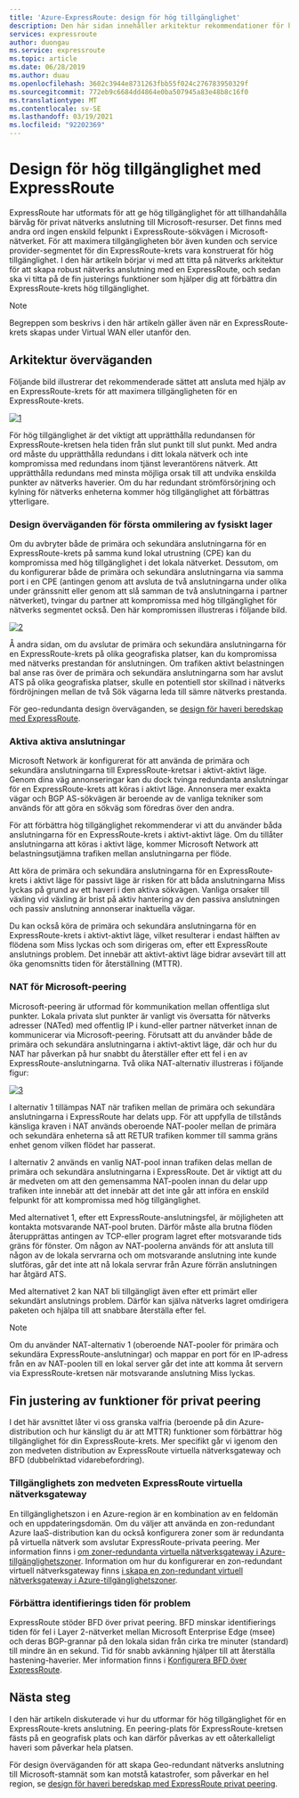 ```yaml
---
title: 'Azure-ExpressRoute: design för hög tillgänglighet'
description: Den här sidan innehåller arkitektur rekommendationer för hög tillgänglighet när du använder Azure-ExpressRoute.
services: expressroute
author: duongau
ms.service: expressroute
ms.topic: article
ms.date: 06/28/2019
ms.author: duau
ms.openlocfilehash: 3602c3944e8731263fbb55f024c276783950329f
ms.sourcegitcommit: 772eb9c6684dd4864e0ba507945a83e48b8c16f0
ms.translationtype: MT
ms.contentlocale: sv-SE
ms.lasthandoff: 03/19/2021
ms.locfileid: "92202369"
---
```

# <a name="designing-for-high-availability-with-expressroute"></a>Design för hög tillgänglighet med ExpressRoute

ExpressRoute har utformats för att ge hög tillgänglighet för att tillhandahålla bärvåg för privat nätverks anslutning till Microsoft-resurser. Det finns med andra ord ingen enskild felpunkt i ExpressRoute-sökvägen i Microsoft-nätverket. För att maximera tillgängligheten bör även kunden och service provider-segmentet för din ExpressRoute-krets vara konstruerat för hög tillgänglighet. I den här artikeln börjar vi med att titta på nätverks arkitektur för att skapa robust nätverks anslutning med en ExpressRoute, och sedan ska vi titta på de fin justerings funktioner som hjälper dig att förbättra din ExpressRoute-krets hög tillgänglighet.

>[!NOTE]
>Begreppen som beskrivs i den här artikeln gäller även när en ExpressRoute-krets skapas under Virtual WAN eller utanför den.
>

## <a name="architecture-considerations"></a>Arkitektur överväganden

Följande bild illustrerar det rekommenderade sättet att ansluta med hjälp av en ExpressRoute-krets för att maximera tillgängligheten för en ExpressRoute-krets.

 [![1]][1]

För hög tillgänglighet är det viktigt att upprätthålla redundansen för ExpressRoute-kretsen hela tiden från slut punkt till slut punkt. Med andra ord måste du upprätthålla redundans i ditt lokala nätverk och inte kompromissa med redundans inom tjänst leverantörens nätverk. Att upprätthålla redundans med minsta möjliga orsak till att undvika enskilda punkter av nätverks haverier. Om du har redundant strömförsörjning och kylning för nätverks enheterna kommer hög tillgänglighet att förbättras ytterligare.

### <a name="first-mile-physical-layer-design-considerations"></a>Design överväganden för första ommilering av fysiskt lager

 Om du avbryter både de primära och sekundära anslutningarna för en ExpressRoute-krets på samma kund lokal utrustning (CPE) kan du kompromissa med hög tillgänglighet i det lokala nätverket. Dessutom, om du konfigurerar både de primära och sekundära anslutningarna via samma port i en CPE (antingen genom att avsluta de två anslutningarna under olika under gränssnitt eller genom att slå samman de två anslutningarna i partner nätverket), tvingar du partner att kompromissa med hög tillgänglighet för nätverks segmentet också. Den här kompromissen illustreras i följande bild.

[![2]][2]

Å andra sidan, om du avslutar de primära och sekundära anslutningarna för en ExpressRoute-krets på olika geografiska platser, kan du kompromissa med nätverks prestandan för anslutningen. Om trafiken aktivt belastningen bal anse ras över de primära och sekundära anslutningarna som har avslut ATS på olika geografiska platser, skulle en potentiell stor skillnad i nätverks fördröjningen mellan de två Sök vägarna leda till sämre nätverks prestanda. 

För geo-redundanta design överväganden, se [design för haveri beredskap med ExpressRoute][DR].

### <a name="active-active-connections"></a>Aktiva aktiva anslutningar

Microsoft Network är konfigurerat för att använda de primära och sekundära anslutningarna till ExpressRoute-kretsar i aktivt-aktivt läge. Genom dina väg annonseringar kan du dock tvinga redundanta anslutningar för en ExpressRoute-krets att köras i aktivt läge. Annonsera mer exakta vägar och BGP AS-sökvägen är beroende av de vanliga tekniker som används för att göra en sökväg som föredras över den andra.

För att förbättra hög tillgänglighet rekommenderar vi att du använder båda anslutningarna för en ExpressRoute-krets i aktivt-aktivt läge. Om du tillåter anslutningarna att köras i aktivt läge, kommer Microsoft Network att belastningsutjämna trafiken mellan anslutningarna per flöde.

Att köra de primära och sekundära anslutningarna för en ExpressRoute-krets i aktivt läge för passivt läge är risken för att båda anslutningarna Miss lyckas på grund av ett haveri i den aktiva sökvägen. Vanliga orsaker till växling vid växling är brist på aktiv hantering av den passiva anslutningen och passiv anslutning annonserar inaktuella vägar.

Du kan också köra de primära och sekundära anslutningarna för en ExpressRoute-krets i aktivt-aktivt läge, vilket resulterar i endast hälften av flödena som Miss lyckas och som dirigeras om, efter ett ExpressRoute anslutnings problem. Det innebär att aktivt-aktivt läge bidrar avsevärt till att öka genomsnitts tiden för återställning (MTTR).

### <a name="nat-for-microsoft-peering"></a>NAT för Microsoft-peering 

Microsoft-peering är utformad för kommunikation mellan offentliga slut punkter. Lokala privata slut punkter är vanligt vis översatta för nätverks adresser (NATed) med offentlig IP i kund-eller partner nätverket innan de kommunicerar via Microsoft-peering. Förutsatt att du använder både de primära och sekundära anslutningarna i aktivt-aktivt läge, där och hur du NAT har påverkan på hur snabbt du återställer efter ett fel i en av ExpressRoute-anslutningarna. Två olika NAT-alternativ illustreras i följande figur:

[![3]][3]

I alternativ 1 tillämpas NAT när trafiken mellan de primära och sekundära anslutningarna i ExpressRoute har delats upp. För att uppfylla de tillstånds känsliga kraven i NAT används oberoende NAT-pooler mellan de primära och sekundära enheterna så att RETUR trafiken kommer till samma gräns enhet genom vilken flödet har passerat.

I alternativ 2 används en vanlig NAT-pool innan trafiken delas mellan de primära och sekundära anslutningarna i ExpressRoute. Det är viktigt att du är medveten om att den gemensamma NAT-poolen innan du delar upp trafiken inte innebär att det innebär att det inte går att införa en enskild felpunkt för att kompromissa med hög tillgänglighet.

Med alternativet 1, efter ett ExpressRoute-anslutningsfel, är möjligheten att kontakta motsvarande NAT-pool bruten. Därför måste alla brutna flöden återupprättas antingen av TCP-eller program lagret efter motsvarande tids gräns för fönster. Om någon av NAT-poolerna används för att ansluta till någon av de lokala servrarna och om motsvarande anslutning inte kunde slutföras, går det inte att nå lokala servrar från Azure förrän anslutningen har åtgärd ATS.

Med alternativet 2 kan NAT bli tillgängligt även efter ett primärt eller sekundärt anslutnings problem. Därför kan själva nätverks lagret omdirigera paketen och hjälpa till att snabbare återställa efter fel. 

> [!NOTE]
> Om du använder NAT-alternativ 1 (oberoende NAT-pooler för primära och sekundära ExpressRoute-anslutningar) och mappar en port för en IP-adress från en av NAT-poolen till en lokal server går det inte att komma åt servern via ExpressRoute-kretsen när motsvarande anslutning Miss lyckas.
> 

## <a name="fine-tuning-features-for-private-peering"></a>Fin justering av funktioner för privat peering

I det här avsnittet låter vi oss granska valfria (beroende på din Azure-distribution och hur känsligt du är att MTTR) funktioner som förbättrar hög tillgänglighet för din ExpressRoute-krets. Mer specifikt går vi igenom den zon medveten distribution av ExpressRoute virtuella nätverksgateway och BFD (dubbelriktad vidarebefordring).

### <a name="availability-zone-aware-expressroute-virtual-network-gateways"></a>Tillgänglighets zon medveten ExpressRoute virtuella nätverksgateway

En tillgänglighetszon i en Azure-region är en kombination av en feldomän och en uppdateringsdomän. Om du väljer att använda en zon-redundant Azure IaaS-distribution kan du också konfigurera zoner som är redundanta på virtuella nätverk som avslutar ExpressRoute-privata peering. Mer information finns i [om zoner-redundanta virtuella nätverksgateway i Azure-tillgänglighetszoner][zone redundant vgw]. Information om hur du konfigurerar en zon-redundant virtuell nätverksgateway finns [i skapa en zon-redundant virtuell nätverksgateway i Azure-tillgänglighetszoner][conf zone redundant vgw].

### <a name="improving-failure-detection-time"></a>Förbättra identifierings tiden för problem

ExpressRoute stöder BFD över privat peering. BFD minskar identifierings tiden för fel i Layer 2-nätverket mellan Microsoft Enterprise Edge (msee) och deras BGP-grannar på den lokala sidan från cirka tre minuter (standard) till mindre än en sekund. Tid för snabb avkänning hjälper till att återställa hastening-haverier. Mer information finns i [Konfigurera BFD över ExpressRoute][BFD].

## <a name="next-steps"></a>Nästa steg

I den här artikeln diskuterade vi hur du utformar för hög tillgänglighet för en ExpressRoute-krets anslutning. En peering-plats för ExpressRoute-kretsen fästs på en geografisk plats och kan därför påverkas av ett oåterkalleligt haveri som påverkar hela platsen. 

För design överväganden för att skapa Geo-redundant nätverks anslutning till Microsoft-stamnät som kan motstå katastrofer, som påverkar en hel region, se [design för haveri beredskap med ExpressRoute privat peering][DR].

<!--Image References-->
[1]: ./media/designing-for-high-availability-with-expressroute/exr-reco.png "rekommenderat sätt att ansluta med ExpressRoute"
[2]: ./media/designing-for-high-availability-with-expressroute/suboptimal-lastmile-connectivity.png "bästa senaste mil anslutning"
[3]: ./media/designing-for-high-availability-with-expressroute/nat-options.png "NAT-alternativ"


<!--Link References-->
[zone redundant vgw]: ../vpn-gateway/about-zone-redundant-vnet-gateways.md
[conf zone redundant vgw]: ../vpn-gateway/create-zone-redundant-vnet-gateway.md
[Configure Global Reach]: ./expressroute-howto-set-global-reach.md
[BFD]: ./expressroute-bfd.md
[DR]: ./designing-for-disaster-recovery-with-expressroute-privatepeering.md